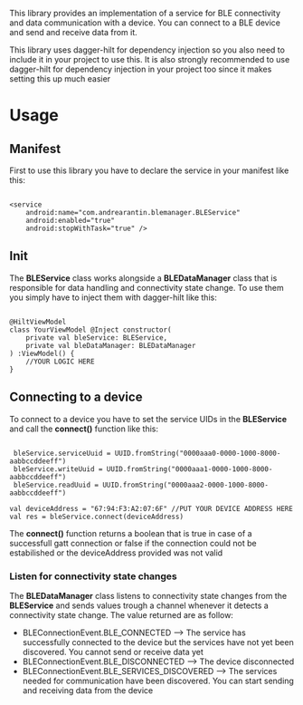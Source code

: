 This library provides an implementation of a service for BLE connectivity and data communication with a device.
You can connect to a BLE device and send and receive data from it.

This library uses dagger-hilt for dependency injection so you also need to include it in your project to use this.
It is also strongly recommended to use dagger-hilt for dependency injection in your project too since it makes
setting this up much easier

# Usage

## Manifest

First to use this library you have to declare the service in your manifest like this:

```

<service
    android:name="com.andrearantin.blemanager.BLEService"
    android:enabled="true"
    android:stopWithTask="true" />

```

## Init

The **BLEService** class works alongside a **BLEDataManager** class that is responsible for data handling and connectivity state change.
To use them you simply have to inject them with dagger-hilt like this:

```

@HiltViewModel
class YourViewModel @Inject constructor(
    private val bleService: BLEService,
    private val bleDataManager: BLEDataManager
) :ViewModel() {
    //YOUR LOGIC HERE
}

```

## Connecting to a device

To connect to a device you have to set the service UIDs in the **BLEService** and call the **connect()** function like this:

```

 bleService.serviceUuid = UUID.fromString("0000aaa0-0000-1000-8000-aabbccddeeff")
 bleService.writeUuid = UUID.fromString("0000aaa1-0000-1000-8000-aabbccddeeff")
 bleService.readUuid = UUID.fromString("0000aaa2-0000-1000-8000-aabbccddeeff")

val deviceAddress = "67:94:F3:A2:07:6F" //PUT YOUR DEVICE ADDRESS HERE
val res = bleService.connect(deviceAddress)

```
The **connect()** function returns a boolean that is true in case of a successfull gatt connection or false if the connection
could not be estabilished or the deviceAddress provided was not valid

### Listen for connectivity state changes

The **BLEDataManager** class listens to connectivity state changes from the **BLEService** and sends values trough a channel whenever it detects a connectivity state change.
The value returned are as follow:

- BLEConnectionEvent.BLE_CONNECTED --> The service has successfully connected to the device but the services have not yet been discovered. You cannot send or receive data yet
- BLEConnectionEvent.BLE_DISCONNECTED --> The device disconnected
- BLEConnectionEvent.BLE_SERVICES_DISCOVERED --> The services needed for communication have been discovered. You can start sending and receiving data from the device
